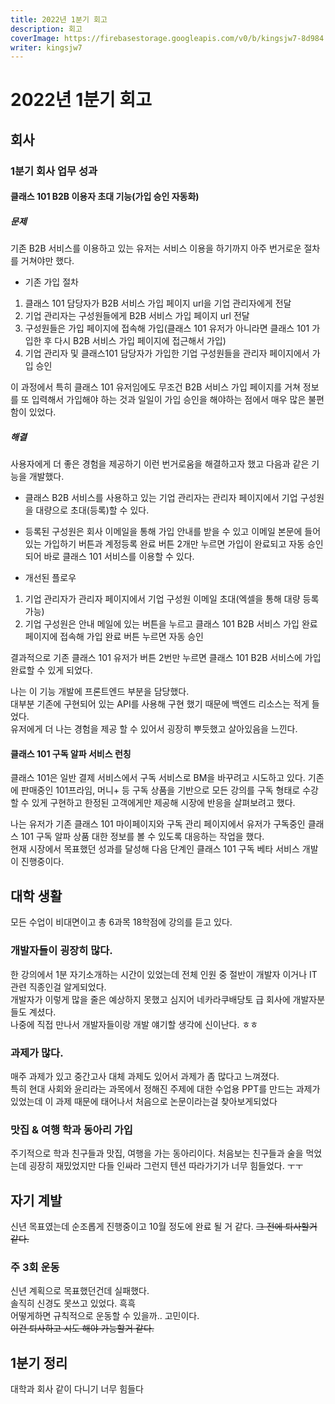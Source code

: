 ```yaml
---
title: 2022년 1분기 회고
description: 회고
coverImage: https://firebasestorage.googleapis.com/v0/b/kingsjw7-8d984.appspot.com/o/common%2Fwhy.jpeg?alt=media&token=37404420-3c3e-40da-b699-5aba97c9e5c8
writer: kingsjw7
---
```


# 2022년 1분기 회고

## 회사
### 1분기 회사 업무 성과
#### 클래스 101 B2B 이용자 초대 기능(가입 승인 자동화)
##### 문제
기존 B2B 서비스를 이용하고 있는 유저는 서비스 이용을 하기까지 아주 번거로운 절차를 거쳐야만 했다.
- 기존 가입 절차
1. 클래스 101 담당자가 B2B 서비스 가입 페이지 url을 기업 관리자에게 전달
2. 기업 관리자는 구성원들에게 B2B 서비스 가입 페이지 url 전달
3. 구성원들은 가입 페이지에 접속해 가입(클래스 101 유저가 아니라면 클래스 101 가입한 후 다시 B2B 서비스 가입 페이지에 접근해서 가입)
4. 기업 관리자 및 클래스101 담당자가 가입한 기업 구성원들을 관리자 페이지에서 가입 승인

이 과정에서 특히 클래스 101 유저임에도 무조건 B2B 서비스 가입 페이지를 거쳐 정보를 또 입력해서 가입해야 하는 것과 일일이 가입 승인을 해야하는 점에서 매우 많은 불편함이 있었다.

##### 해결
사용자에게 더 좋은 경험을 제공하기 이런 번거로움을 해결하고자 했고 다음과 같은 기능을 개발했다.
- 클래스 B2B 서비스를 사용하고 있는 기업 관리자는 관리자 페이지에서 기업 구성원을 대량으로 초대(등록)할 수 있다.
- 등록된 구성원은 회사 이메일을 통해 가입 안내를 받을 수 있고 이메일 본문에 들어 있는 가입하기 버튼과 계정등록 완료 버튼 2개만 누르면 가입이 완료되고 자동 승인되어 바로 클래스 101 서비스를 이용할 수 있다.

- 개선된 플로우
1. 기업 관리자가 관리자 페이지에서 기업 구성원 이메일 초대(엑셀을 통해 대량 등록 가능)
2. 기업 구성원은 안내 메일에 있는 버튼을 누르고 클래스 101 B2B 서비스 가입 완료 페이지에 접속해 가입 완료 버튼 누르면 자동 승인

결과적으로 기존 클래스 101 유저가 버튼 2번만 누르면 클래스 101 B2B 서비스에 가입 완료할 수 있게 되었다.

나는 이 기능 개발에 프론트엔드 부분을 담당했다.  
대부분 기존에 구현되어 있는 API를 사용해 구현 했기 때문에 백엔드 리소스는 적게 들었다.  
유저에게 더 나는 경험을 제공 할 수 있어서 굉장히 뿌듯했고 살아있음을 느낀다.

#### 클래스 101 구독 알파 서비스 런칭
클래스 101은 일반 결제 서비스에서 구독 서비스로 BM을 바꾸려고 시도하고 있다. 
기존에 판매중인 101프라임, 머니+ 등 구독 상품을 기반으로 모든 강의를 구독 형태로 수강할 수 있게 구현하고 한정된 고객에게만 제공해 시장에 반응을 살펴보려고 했다.

나는 유저가 기존 클래스 101 마이페이지와 구독 관리 페이지에서 유저가 구독중인 클래스 101 구독 알파 상품 대한 정보를 볼 수 있도록 대응하는 작업을 했다.  
현재 시장에서 목표했던 성과를 달성해 다음 단계인 클래스 101 구독 베타 서비스 개발이 진행중이다.

## 대학 생활
모든 수업이 비대면이고 총 6과목 18학점에 강의를 듣고 있다.

### 개발자들이 굉장히 많다.
한 강의에서 1분 자기소개하는 시간이 있었는데 전체 인원 중 절반이 개발자 이거나 IT 관련 직종인걸 알게되었다.  
개발자가 이렇게 많을 줄은 예상하지 못했고 심지어 네카라쿠배당토 급 회사에 개발자분들도 계셨다.  
나중에 직접 만나서 개발자들이랑 개발 얘기할 생각에 신이난다. ㅎㅎ

### 과제가 많다.
매주 과제가 있고 중간고사 대체 과제도 있어서 과제가 좀 많다고 느껴졌다.  
특히 현대 사회와 윤리라는 과목에서 정해진 주제에 대한 수업용 PPT를 만드는 과제가 있었는데 이 과제 때문에 태어나서 처음으로 논문이라는걸 찾아보게되었다

### 맛집 & 여행 학과 동아리 가입
주기적으로 학과 친구들과 맛집, 여행을 가는 동아리이다.
처음보는 친구들과 술을 먹었는데 굉장히 재밌었지만 다들 인싸라 그런지 텐션 따라가기가 너무 힘들었다. ㅜㅜ


## 자기 계발
신년 목표였는데 순조롭게 진행중이고 10월 정도에 완료 될 거 같다. ~~그 전에 퇴사할거 같다.~~  

### 주 3회 운동
신년 계획으로 목표했던건데 실패했다.  
솔직히 신경도 못쓰고 있었다. 흑흑  
어떻게하면 규칙적으로 운동할 수 있을까.. 고민이다.  
~~이건 퇴사하고 시도 해야 가능할거 같다.~~

## 1분기 정리
대학과 회사 같이 다니기 너무 힘들다
